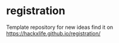 # registration
Template repository for new ideas
find it on https://hackxlife.github.io/registration/
